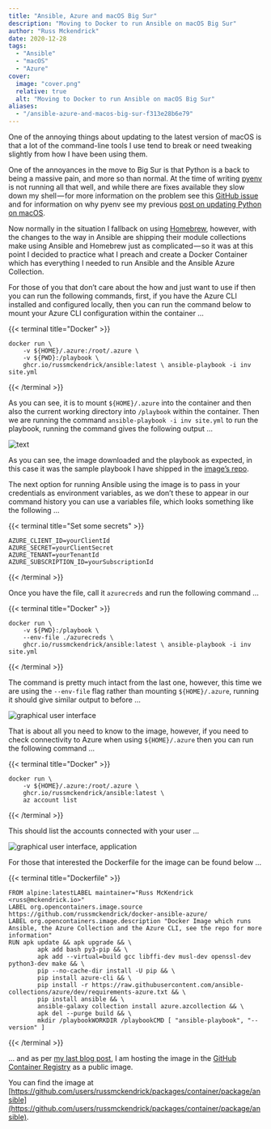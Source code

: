 ```yaml
---
title: "Ansible, Azure and macOS Big Sur"
description: "Moving to Docker to run Ansible on macOS Big Sur"
author: "Russ Mckendrick"
date: 2020-12-28
tags:
  - "Ansible"
  - "macOS"
  - "Azure"
cover:
  image: "cover.png"
  relative: true
  alt: "Moving to Docker to run Ansible on macOS Big Sur"
aliases:
  - "/ansible-azure-and-macos-big-sur-f313e28b6e79"
---
```


One of the annoying things about updating to the latest version of macOS is that a lot of the command-line tools I use tend to break or need tweaking slightly from how I have been using them.

One of the annoyances in the move to Big Sur is that Python is a back to being a massive pain, and more so than normal. At the time of writing [pyenv](https://github.com/pyenv/pyenv) is not running all that well, and while there are fixes available they slow down my shell — for more information on the problem see this [GitHub issue](https://github.com/pyenv/pyenv/issues/1643) and for information on why pyenv see my previous [post on updating Python on macOS](https://www.mediaglasses.blog/2019/12/29/upgrade-python-on-macos/).

Now normally in the situation I fallback on using [Homebrew](https://www.brew.sh/), however, with the changes to the way in Ansible are shipping their module collections make using Ansible and Homebrew just as complicated — so it was at this point I decided to practice what I preach and create a Docker Container which has everything I needed to run Ansible and the Ansible Azure Collection.

For those of you that don’t care about the how and just want to use if then you can run the following commands, first, if you have the Azure CLI installed and configured locally, then you can run the command below to mount your Azure CLI configuration within the container …

{{< terminal title="Docker" >}}
```
docker run \
	-v ${HOME}/.azure:/root/.azure \
	-v ${PWD}:/playbook \
	ghcr.io/russmckendrick/ansible:latest \	ansible-playbook -i inv site.yml
```
{{< /terminal >}}

As you can see, it is to mount `${HOME}/.azure` into the container and then also the current working directory into `/playbook` within the container. Then we are running the command `ansible-playbook -i inv site.yml` to run the playbook, running the command gives the following output …

![text](images/2020-12-28_ansible-azure-and-macos-big-sur-01.png)

As you can see, the image downloaded and the playbook as expected, in this case it was the sample playbook I have shipped in the [image’s repo](https://github.com/russmckendrick/docker-ansible-azure).

The next option for running Ansible using the image is to pass in your credentials as environment variables, as we don’t these to appear in our command history you can use a variables file, which looks something like the following …

{{< terminal title="Set some secrets" >}}
```
AZURE_CLIENT_ID=yourClientId
AZURE_SECRET=yourClientSecret
AZURE_TENANT=yourTenantId
AZURE_SUBSCRIPTION_ID=yourSubscriptionId
```
{{< /terminal >}}

Once you have the file, call it `azurecreds` and run the following command …

{{< terminal title="Docker" >}}
```
docker run \
	-v ${PWD}:/playbook \
	--env-file ./azurecreds \
	ghcr.io/russmckendrick/ansible:latest \	ansible-playbook -i inv site.yml
```
{{< /terminal >}}

The command is pretty much intact from the last one, however, this time we are using the `--env-file` flag rather than mounting `${HOME}/.azure`, running it should give similar output to before …

![graphical user interface](images/2020-12-28_ansible-azure-and-macos-big-sur-02.png)

That is about all you need to know to the image, however, if you need to check connectivity to Azure when using `${HOME}/.azure` then you can run the following command …

{{< terminal title="Docker" >}}
```
docker run \
	-v ${HOME}/.azure:/root/.azure \
	ghcr.io/russmckendrick/ansible:latest \
	az account list
```
{{< /terminal >}}

This should list the accounts connected with your user …

![graphical user interface, application](images/2020-12-28_ansible-azure-and-macos-big-sur-03.png)

For those that interested the Dockerfile for the image can be found below …

{{< terminal title="Dockerfile" >}}
```
FROM alpine:latestLABEL maintainer="Russ McKendrick <russ@mckendrick.io>"
LABEL org.opencontainers.image.source https://github.com/russmckendrick/docker-ansible-azure/
LABEL org.opencontainers.image.description "Docker Image which runs Ansible, the Azure Collection and the Azure CLI, see the repo for more information"
RUN apk update && apk upgrade && \
        apk add bash py3-pip && \
        apk add --virtual=build gcc libffi-dev musl-dev openssl-dev python3-dev make && \
        pip --no-cache-dir install -U pip && \
        pip install azure-cli && \
        pip install -r https://raw.githubusercontent.com/ansible-collections/azure/dev/requirements-azure.txt && \
        pip install ansible && \
        ansible-galaxy collection install azure.azcollection && \
        apk del --purge build && \
        mkdir /playbookWORKDIR /playbookCMD [ "ansible-playbook", "--version" ]
```
{{< /terminal >}}

… and as per [my last blog post](https://www.mediaglasses.blog/2020/09/27/migrating-my-docker-images-to-the-github-container-registry/), I am hosting the image in the [GitHub Container Registry](https://docs.github.com/en/free-pro-team@latest/packages/guides/about-github-container-registry) as a public image.

You can find the image at [https://github.com/users/russmckendrick/packages/container/package/ansible](https://github.com/users/russmckendrick/packages/container/package/ansible).
